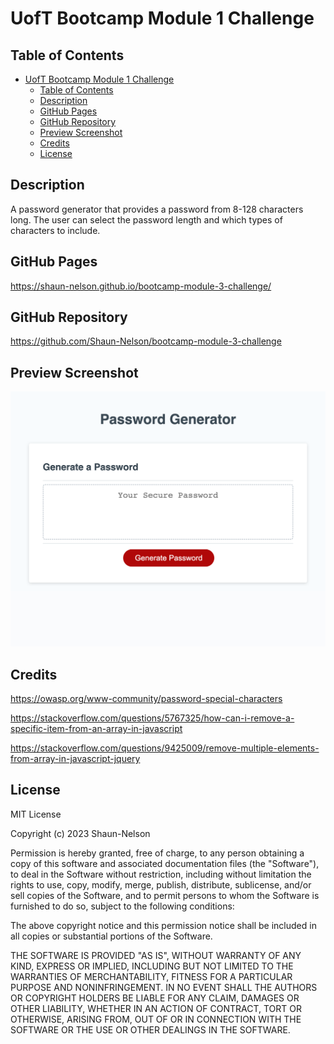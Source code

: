 # UofT Bootcamp Module 1 Challenge

## Table of Contents

- [UofT Bootcamp Module 1 Challenge](#uoft-bootcamp-module-1-challenge)
  - [Table of Contents](#table-of-contents)
  - [Description](#description)
  - [GitHub Pages](#github-pages)
  - [GitHub Repository](#github-repository)
  - [Preview Screenshot](#preview-screenshot)
  - [Credits](#credits)
  - [License](#license)

## Description

A password generator that provides a password from 8-128 characters long. The user can select the password length and which types of characters to include.

## GitHub Pages

https://shaun-nelson.github.io/bootcamp-module-3-challenge/

## GitHub Repository

https://github.com/Shaun-Nelson/bootcamp-module-3-challenge

## Preview Screenshot

<img src="./screenshot.png">

## Credits

https://owasp.org/www-community/password-special-characters

https://stackoverflow.com/questions/5767325/how-can-i-remove-a-specific-item-from-an-array-in-javascript

https://stackoverflow.com/questions/9425009/remove-multiple-elements-from-array-in-javascript-jquery

## License

MIT License

Copyright (c) 2023 Shaun-Nelson

Permission is hereby granted, free of charge, to any person obtaining a copy
of this software and associated documentation files (the "Software"), to deal
in the Software without restriction, including without limitation the rights
to use, copy, modify, merge, publish, distribute, sublicense, and/or sell
copies of the Software, and to permit persons to whom the Software is
furnished to do so, subject to the following conditions:

The above copyright notice and this permission notice shall be included in all
copies or substantial portions of the Software.

THE SOFTWARE IS PROVIDED "AS IS", WITHOUT WARRANTY OF ANY KIND, EXPRESS OR
IMPLIED, INCLUDING BUT NOT LIMITED TO THE WARRANTIES OF MERCHANTABILITY,
FITNESS FOR A PARTICULAR PURPOSE AND NONINFRINGEMENT. IN NO EVENT SHALL THE
AUTHORS OR COPYRIGHT HOLDERS BE LIABLE FOR ANY CLAIM, DAMAGES OR OTHER
LIABILITY, WHETHER IN AN ACTION OF CONTRACT, TORT OR OTHERWISE, ARISING FROM,
OUT OF OR IN CONNECTION WITH THE SOFTWARE OR THE USE OR OTHER DEALINGS IN THE
SOFTWARE.
